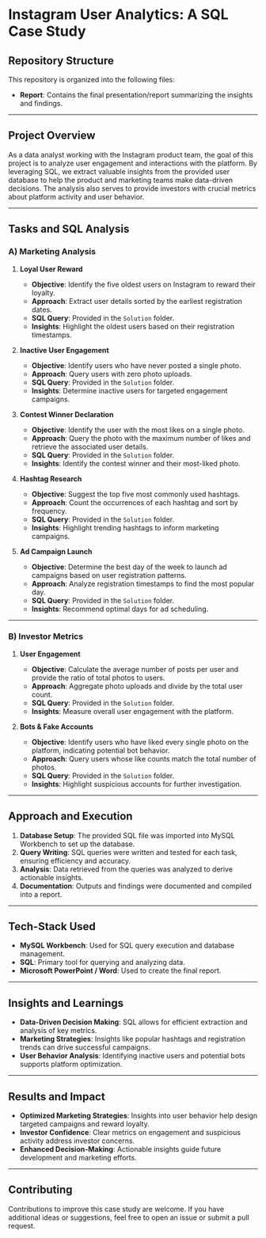 # Instagram User Analytics: A SQL Case Study

## Repository Structure
This repository is organized into the following files:
- **Report**: Contains the final presentation/report summarizing the insights and findings.

---

## Project Overview
As a data analyst working with the Instagram product team, the goal of this project is to analyze user engagement and interactions with the platform. By leveraging SQL, we extract valuable insights from the provided user database to help the product and marketing teams make data-driven decisions. The analysis also serves to provide investors with crucial metrics about platform activity and user behavior.

---

## Tasks and SQL Analysis

### A) Marketing Analysis

1. **Loyal User Reward**
   - **Objective**: Identify the five oldest users on Instagram to reward their loyalty.
   - **Approach**: Extract user details sorted by the earliest registration dates.
   - **SQL Query**: Provided in the `Solution` folder.
   - **Insights**: Highlight the oldest users based on their registration timestamps.

2. **Inactive User Engagement**
   - **Objective**: Identify users who have never posted a single photo.
   - **Approach**: Query users with zero photo uploads.
   - **SQL Query**: Provided in the `Solution` folder.
   - **Insights**: Determine inactive users for targeted engagement campaigns.

3. **Contest Winner Declaration**
   - **Objective**: Identify the user with the most likes on a single photo.
   - **Approach**: Query the photo with the maximum number of likes and retrieve the associated user details.
   - **SQL Query**: Provided in the `Solution` folder.
   - **Insights**: Identify the contest winner and their most-liked photo.

4. **Hashtag Research**
   - **Objective**: Suggest the top five most commonly used hashtags.
   - **Approach**: Count the occurrences of each hashtag and sort by frequency.
   - **SQL Query**: Provided in the `Solution` folder.
   - **Insights**: Highlight trending hashtags to inform marketing campaigns.

5. **Ad Campaign Launch**
   - **Objective**: Determine the best day of the week to launch ad campaigns based on user registration patterns.
   - **Approach**: Analyze registration timestamps to find the most popular day.
   - **SQL Query**: Provided in the `Solution` folder.
   - **Insights**: Recommend optimal days for ad scheduling.

---

### B) Investor Metrics

1. **User Engagement**
   - **Objective**: Calculate the average number of posts per user and provide the ratio of total photos to users.
   - **Approach**: Aggregate photo uploads and divide by the total user count.
   - **SQL Query**: Provided in the `Solution` folder.
   - **Insights**: Measure overall user engagement with the platform.

2. **Bots & Fake Accounts**
   - **Objective**: Identify users who have liked every single photo on the platform, indicating potential bot behavior.
   - **Approach**: Query users whose like counts match the total number of photos.
   - **SQL Query**: Provided in the `Solution` folder.
   - **Insights**: Highlight suspicious accounts for further investigation.

---

## Approach and Execution
1. **Database Setup**: The provided SQL file was imported into MySQL Workbench to set up the database.
2. **Query Writing**: SQL queries were written and tested for each task, ensuring efficiency and accuracy.
3. **Analysis**: Data retrieved from the queries was analyzed to derive actionable insights.
4. **Documentation**: Outputs and findings were documented and compiled into a report.

---

## Tech-Stack Used
- **MySQL Workbench**: Used for SQL query execution and database management.
- **SQL**: Primary tool for querying and analyzing data.
- **Microsoft PowerPoint / Word**: Used to create the final report.

---

## Insights and Learnings
- **Data-Driven Decision Making**: SQL allows for efficient extraction and analysis of key metrics.
- **Marketing Strategies**: Insights like popular hashtags and registration trends can drive successful campaigns.
- **User Behavior Analysis**: Identifying inactive users and potential bots supports platform optimization.

---

## Results and Impact
- **Optimized Marketing Strategies**: Insights into user behavior help design targeted campaigns and reward loyalty.
- **Investor Confidence**: Clear metrics on engagement and suspicious activity address investor concerns.
- **Enhanced Decision-Making**: Actionable insights guide future development and marketing efforts.

---

## Contributing
Contributions to improve this case study are welcome. If you have additional ideas or suggestions, feel free to open an issue or submit a pull request.
